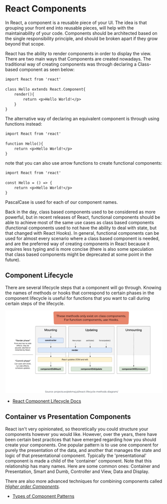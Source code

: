 # React Components

In React, a component is a reusable piece of your UI. The idea is that grouping your front end into reusable pieces, will help with the maintainability of your code. Components should be architected based on the single responsibility principle, and should be broken apart if they grow beyond that scope.

React has the ability to render components in order to display the view. There are two main ways that Components are created nowadays. The traditional way of creating components was through declaring a Class-based component as seen below:

```JS
import React from 'react'

class Hello extends React.Component{
    render(){
        return <p>Hello World!</p>
    }
}
```

The alternative way of declaring an equivalent component is through using functions instead:

```JS
import React from 'react'

function Hello(){
    return <p>Hello World!</p>
}
```

note that you can also use arrow functions to create functional components:

```JS
import React from 'react'

const Hello = () => {
    return <p>Hello World!</p>
}
```

PascalCase is used for each of our component names.

Back in the day, class based components used to be considered as more powerful, but in recent releases of React, functional components should be able to achieve most of the same use cases as class based components (functional components used to not have the ability to deal with state, but that changed with React Hooks). In general, functional components can be used for almost every scenario where a class based component is needed, and are the preferred way of creating components in React because it requires less typing and is more concise (there is also some speculation that class based components might be deprecated at some point in the future).

## Component Lifecycle

There are several lifecycle steps that a component will go through. Knowing the names of methods or hooks that correspond to certain phases in the component lifecycle is useful for functions that you want to call during certain steps of the lifecycle.

![ReactComponentLifeCycle](./../images/ReactComponentLifecyle.png)

- [React Component Lifecycle Docs](https://reactjs.org/docs/react-component.html)

## Container vs Presentation Components

React isn't very opinionated, so theoretically you could structure your components however you would like. However, over the years, there have been certain best practices that have emerged regarding how you should create your components. One popular pattern is to use one component for purely the presentation of the data, and another that manages the state and logic of that presentational component. Typically the 'presentational' component is made a child of the 'container' component. Note that this relationship has many names. Here are some common ones: Container and Presentation, Smart and Dumb, Controller and View, Data and Display.

There are also more advanced techniques for combining components called [_Higher order Components_](../04-advanced-react/high-order-components.md).

- [Types of Component Patterns](https://www.youtube.com/watch?v=YaZg8wg39QQ)
